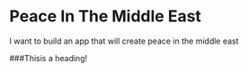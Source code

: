 # Peace In The Middle East
I want to build an app that will create peace in the middle east

###Thisis a heading!
